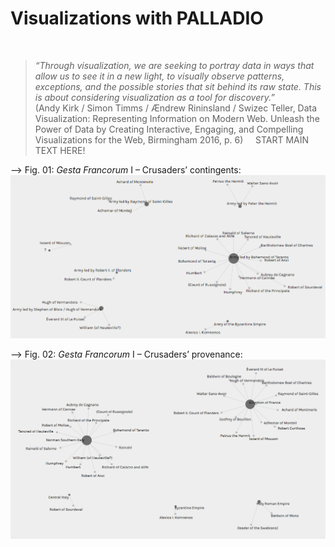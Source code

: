 # Visualizations with PALLADIO  
&nbsp;
&nbsp;
> *“Through visualization, we are seeking to portray data in ways that allow us to see it in a new light, to visually observe patterns, exceptions, and the possible stories that sit behind its raw state. This is about considering visualization as a tool for discovery.”*  
> (Andy Kirk / Simon Timms / Ændrew Rininsland / Swizec Teller, Data Visualization: Representing Information on Modern Web. Unleash the Power of Data by Creating Interactive, Engaging, and Compelling Visualizations for the Web, Birmingham 2016, p. 6)
&nbsp;
&nbsp;
START MAIN TEXT HERE!

--> Fig. 01: *Gesta Francorum* I – Crusaders’ contingents:  
![Crusaders contingents](https://github.com/W-Seiffert/gesta-francorum/blob/master/Crusaders_contingents.PNG?raw=true)  
  
--> Fig. 02: *Gesta Francorum* I – Crusaders’ provenance:  
![Crusaders provenance](https://github.com/W-Seiffert/gesta-francorum/blob/master/Crusaders_provenance.PNG?raw=true)  
